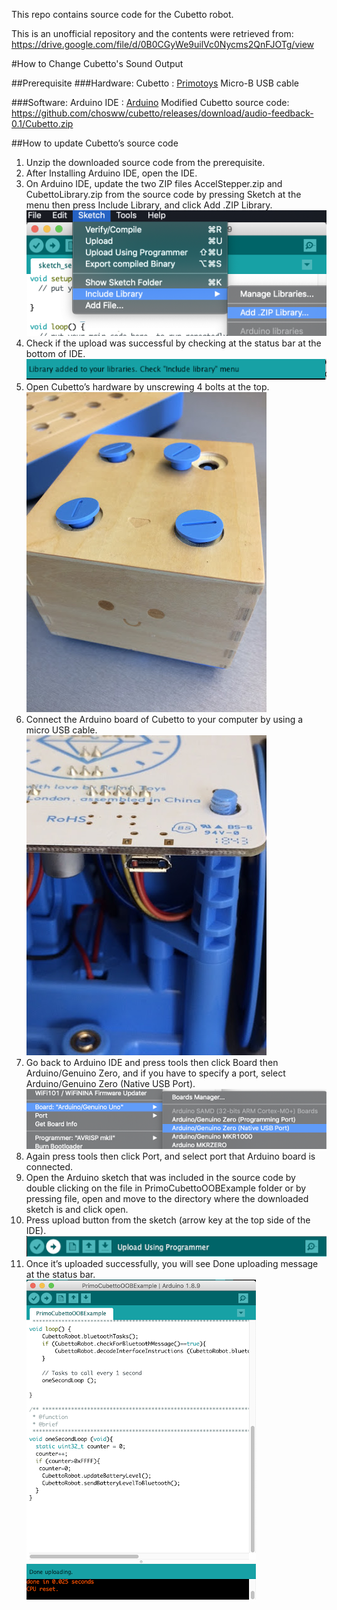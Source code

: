 This repo contains source code for the Cubetto robot.

This is an unofficial repository and the contents were retrieved from: https://drive.google.com/file/d/0B0CGyWe9uilVc0Nycms2QnFJOTg/view

#How to Change Cubetto's Sound Output 

##Prerequisite
###Hardware: 
Cubetto : [Primotoys](https://www.primotoys.com)
Micro-B USB cable

###Software: 
Arduino IDE : [Arduino](https://www.arduino.cc/en/Main/Software)
Modified Cubetto source code: https://github.com/chosww/cubetto/releases/download/audio-feedback-0.1/Cubetto.zip

##How to update Cubetto’s source code

1. Unzip the downloaded source code from the prerequisite. 
2. After Installing Arduino IDE, open the IDE.
3. On Arduino IDE, update the two ZIP files AccelStepper.zip and CubettoLibrary.zip from the source code by pressing Sketch at the menu then press Include Library, and click Add .ZIP Library. <br>
![includeLibrary](includeLibrary.png)
4. Check if the upload was successful by checking at the status bar at the bottom of IDE. <br>
![uploaded](uploaded.png)
5. Open Cubetto’s hardware by unscrewing 4 bolts at the top. <br>
![cubettoCover](cubettoCover.png)
6. Connect the Arduino board of Cubetto to your computer by using a micro USB cable. <br>
![microUSBPort](microUSBPort.png)
7. Go back to Arduino IDE and press tools then click Board then Arduino/Genuino Zero, and if you have to specify a port, select Arduino/Genuino Zero (Native USB Port). <br>
![boardAndPort](boardAndPort.png)
8. Again press tools then click Port, and select port that Arduino board is connected.
9. Open the Arduino sketch that was included in the source code by double clicking on the file in PrimoCubettoOOBExample folder or by pressing file, open and move to the directory where the downloaded sketch is and click open. 
10. Press upload button from the sketch (arrow key at the top side of the IDE). <br>
![uploadButton](uploadButton.png)
11. Once it’s uploaded successfully, you will see Done uploading message at the status bar. <br>
![doneUploading](doneUploading.png)